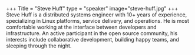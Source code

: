 +++
Title = "Steve Huff"
type = "speaker"
image="steve-huff.jpg"
+++
Steve Huff is a distributed systems engineer with 10+ years of experience, specializing in Linux platforms, service delivery, and operations. He is most comfortable working at the interface between developers and infrastructure. An active participant in the open source community, his interests include collaborative development, building happy teams, and sleeping through the night.
